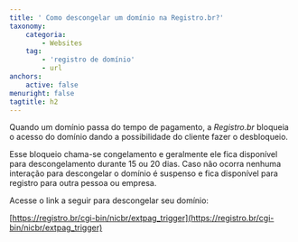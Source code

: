 ```yaml
---
title: ' Como descongelar um domínio na Registro.br?'
taxonomy:
    categoria:
        - Websites
    tag:
        - 'registro de domínio'
        - url
anchors:
    active: false
menuright: false
tagtitle: h2
---
```


Quando um domínio passa do tempo de pagamento, a _Registro.br_ bloqueia o acesso do domínio dando a possibilidade do cliente fazer o desbloqueio. 

Esse bloqueio chama-se congelamento e geralmente ele fica disponível para descongelamento durante 15 ou 20 dias. Caso não ocorra nenhuma interação para descongelar o domínio é suspenso e fica disponível para registro para outra pessoa ou empresa.

Acesse o link a seguir para descongelar seu domínio:

[https://registro.br/cgi-bin/nicbr/extpag_trigger](https://registro.br/cgi-bin/nicbr/extpag_trigger)

